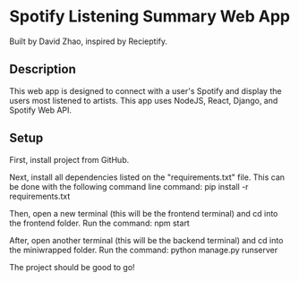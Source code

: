 # Spotify Listening Summary Web App

Built by David Zhao, inspired by Recieptify.

## Description

This web app is designed to connect with a user's Spotify and display the users most listened to artists.
This app uses NodeJS, React, Django, and Spotify Web API.

## Setup

First, install project from GitHub.

Next, install all dependencies listed on the "requirements.txt" file. This can be done with the following command line command: pip install -r requirements.txt

Then, open a new terminal (this will be the frontend terminal) and cd into the frontend folder. Run the command: npm start

After, open another terminal (this will be the backend terminal) and cd into the miniwrapped folder. Run the command: python manage.py runserver

The project should be good to go!

